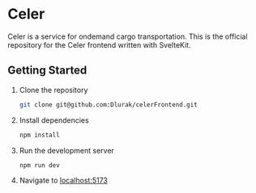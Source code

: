 # Celer 

Celer is a service for ondemand cargo transportation.
This is the official repository for the Celer frontend written with SvelteKit.

## Getting Started

1. Clone the repository
    ```bash
    git clone git@github.com:Dlurak/celerFrontend.git
    ```
2. Install dependencies
    ```bash
    npm install
    ```
3. Run the development server
    ```bash
    npm run dev
    ```
4. Navigate to [localhost:5173](http://localhost:5173)
